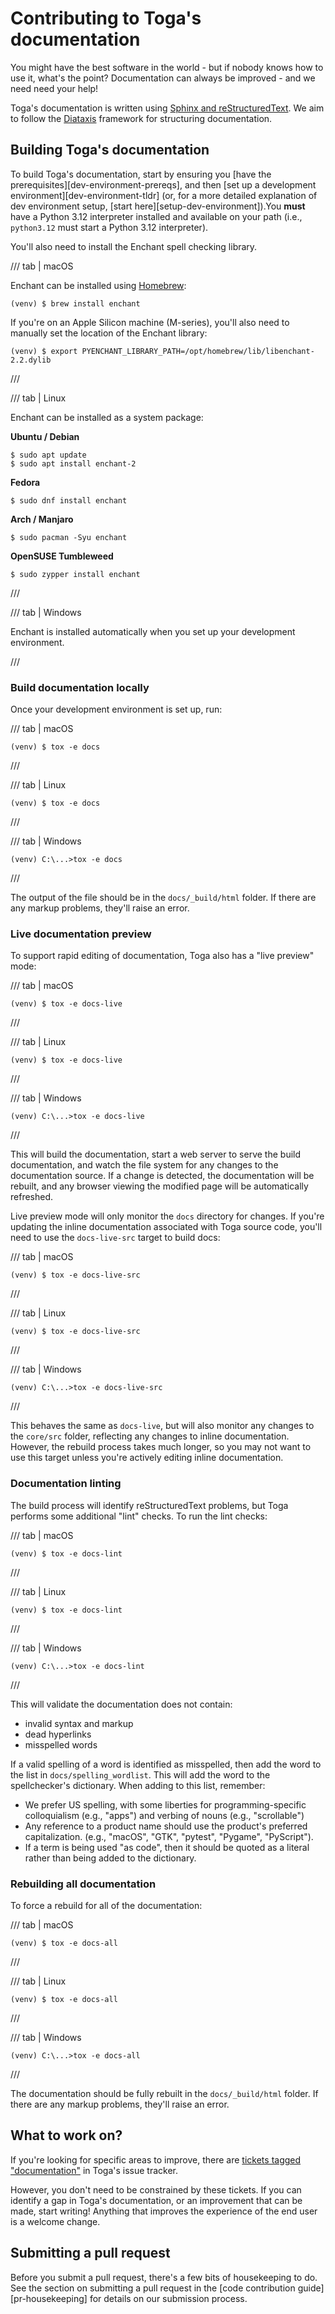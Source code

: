 # Contributing to Toga's documentation

You might have the best software in the world - but if nobody knows how
to use it, what's the point? Documentation can always be improved - and
we need need your help!

Toga's documentation is written using [Sphinx and
reStructuredText](https://www.sphinx-doc.org/en/master/usage/restructuredtext/basics.html).
We aim to follow the [Diataxis](https://diataxis.fr) framework for
structuring documentation.

## Building Toga's documentation

To build Toga's documentation, start by ensuring you
[have the prerequisites][dev-environment-prereqs], and then
[set up a development environment][dev-environment-tldr] (or, for a more
detailed explanation of dev environment setup,
[start here][setup-dev-environment]).You
**must** have a Python 3.12 interpreter installed and available on your
path (i.e., `python3.12` must start a Python 3.12 interpreter).

You'll also need to install the Enchant spell checking library.

/// tab | macOS

Enchant can be installed using [Homebrew](https://brew.sh):

```console
(venv) $ brew install enchant
```

If you're on an Apple Silicon machine (M-series), you'll also need to
manually set the location of the Enchant library:

```console
(venv) $ export PYENCHANT_LIBRARY_PATH=/opt/homebrew/lib/libenchant-2.2.dylib
```

///

/// tab | Linux

Enchant can be installed as a system package:

**Ubuntu / Debian**

```console
$ sudo apt update
$ sudo apt install enchant-2
```

**Fedora**

```console
$ sudo dnf install enchant
```

**Arch / Manjaro**

```console
$ sudo pacman -Syu enchant
```

**OpenSUSE Tumbleweed**

```console
$ sudo zypper install enchant
```

///

/// tab | Windows

Enchant is installed automatically when you set up your development
environment.

///

### Build documentation locally

Once your development environment is set up, run:

/// tab | macOS

```console
(venv) $ tox -e docs
```

///

/// tab | Linux

```console
(venv) $ tox -e docs
```

///

/// tab | Windows

```doscon
(venv) C:\...>tox -e docs
```

///

The output of the file should be in the `docs/_build/html` folder. If
there are any markup problems, they'll raise an error.

### Live documentation preview

To support rapid editing of documentation, Toga also has a "live
preview" mode:

/// tab | macOS

```console
(venv) $ tox -e docs-live
```

///

/// tab | Linux

```console
(venv) $ tox -e docs-live
```

///

/// tab | Windows

```doscon
(venv) C:\...>tox -e docs-live
```

///

This will build the documentation, start a web server to serve the build
documentation, and watch the file system for any changes to the
documentation source. If a change is detected, the documentation will be
rebuilt, and any browser viewing the modified page will be automatically
refreshed.

Live preview mode will only monitor the `docs` directory for changes. If
you're updating the inline documentation associated with Toga source
code, you'll need to use the `docs-live-src` target to build docs:

/// tab | macOS

```console
(venv) $ tox -e docs-live-src
```

///

/// tab | Linux

```console
(venv) $ tox -e docs-live-src
```

///

/// tab | Windows

```doscon
(venv) C:\...>tox -e docs-live-src
```

///

This behaves the same as `docs-live`, but will also monitor any changes
to the `core/src` folder, reflecting any changes to inline
documentation. However, the rebuild process takes much longer, so you
may not want to use this target unless you're actively editing inline
documentation.

### Documentation linting

The build process will identify reStructuredText problems, but Toga
performs some additional "lint" checks. To run the lint checks:

/// tab | macOS

```console
(venv) $ tox -e docs-lint
```

///

/// tab | Linux

```console
(venv) $ tox -e docs-lint
```

///

/// tab | Windows

```doscon
(venv) C:\...>tox -e docs-lint
```

///

This will validate the documentation does not contain:

- invalid syntax and markup
- dead hyperlinks
- misspelled words

If a valid spelling of a word is identified as misspelled, then add the
word to the list in `docs/spelling_wordlist`. This will add the word to
the spellchecker's dictionary. When adding to this list, remember:

- We prefer US spelling, with some liberties for programming-specific
  colloquialism (e.g., "apps") and verbing of nouns (e.g., "scrollable")
- Any reference to a product name should use the product's preferred
  capitalization. (e.g., "macOS", "GTK", "pytest", "Pygame",
  "PyScript").
- If a term is being used "as code", then it should be quoted as a
  literal rather than being added to the dictionary.

### Rebuilding all documentation

To force a rebuild for all of the documentation:

/// tab | macOS

```console
(venv) $ tox -e docs-all
```

///

/// tab | Linux

```console
(venv) $ tox -e docs-all
```

///

/// tab | Windows

```doscon
(venv) C:\...>tox -e docs-all
```

///

The documentation should be fully rebuilt in the `docs/_build/html`
folder. If there are any markup problems, they'll raise an error.

## What to work on?

If you're looking for specific areas to improve, there are [tickets
tagged
"documentation"](https://github.com/beeware/toga/issues?q=is%3Aopen+is%3Aissue+label%3Adocumentation)
in Toga's issue tracker.

However, you don't need to be constrained by these tickets. If you can
identify a gap in Toga's documentation, or an improvement that can be
made, start writing! Anything that improves the experience of the end
user is a welcome change.

## Submitting a pull request

Before you submit a pull request, there's a few bits of housekeeping to
do. See the section on submitting a pull request in the
[code contribution guide][pr-housekeeping] for details on our
submission process.
